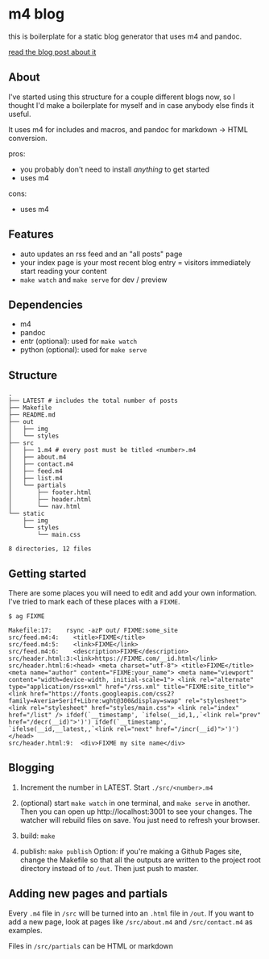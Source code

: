 # m4 blog

this is boilerplate for a static blog generator that uses m4 and pandoc.

[read the blog post about it](https://chrisman.github.io/9.html)

## About

I've started using this structure for a couple different blogs now, so I thought I'd make a boilerplate for myself and in case anybody else finds it useful.

It uses m4 for includes and macros, and pandoc for markdown -> HTML conversion.

pros:

- you probably don't need to install *anything* to get started
- uses m4

cons:

- uses m4

## Features

- auto updates an rss feed and an "all posts" page
- your index page is your most recent blog entry = visitors immediately start reading your content
- `make watch` and `make serve` for dev / preview

## Dependencies

- m4
- pandoc
- entr (optional): used for `make watch`
- python (optional): used for `make serve`

## Structure

```
.
├── LATEST # includes the total number of posts
├── Makefile
├── README.md
├── out
│   ├── img
│   └── styles
├── src
│   ├── 1.m4 # every post must be titled <number>.m4
│   ├── about.m4
│   ├── contact.m4
│   ├── feed.m4
│   ├── list.m4
│   └── partials
│       ├── footer.html
│       ├── header.html
│       └── nav.html
└── static
    ├── img
    └── styles
        └── main.css

8 directories, 12 files
```

## Getting started

There are some places you will need to edit and add your own information. I've tried to mark each of these places with a `FIXME`.

`$ ag FIXME`

```
Makefile:17:	rsync -azP out/ FIXME:some_site
src/feed.m4:4:    <title>FIXME</title>
src/feed.m4:5:    <link>FIXME</link>
src/feed.m4:6:    <description>FIXME</description>
src/header.html:3:<link>https://FIXME.com/__id.html</link>
src/header.html:6:<head> <meta charset="utf-8"> <title>FIXME</title> <meta name="author" content="FIXME:your_name"> <meta name="viewport" content="width=device-width, initial-scale=1"> <link rel="alternate" type="application/rss+xml" href="/rss.xml" title="FIXME:site_title"> <link href="https://fonts.googleapis.com/css2?family=Averia+Serif+Libre:wght@300&display=swap" rel="stylesheet"> <link rel="stylesheet" href="styles/main.css"> <link rel="index" href="/list" /> ifdef(`__timestamp', `ifelse(__id,1,,`<link rel="prev" href="/decr(__id)">')') ifdef(`__timestamp', `ifelse(__id,__latest,,`<link rel="next" href="/incr(__id)">')') </head>
src/header.html:9:  <div>FIXME my site name</div>
```

## Blogging

1. Increment the number in LATEST. Start `./src/<number>.m4`

2. (optional) start `make watch` in one terminal, and `make serve` in another. Then you can open up http://localhost:3001 to see your changes. The watcher will rebuild files on save. You just need to refresh your browser.

3. build: `make`

4. publish: `make publish` Option: if you're making a Github Pages site, change the Makefile so that all the outputs are written to the project root directory instead of to `/out`. Then just push to master.

## Adding new pages and partials

Every `.m4` file in `/src` will be turned into an `.html` file in `/out`. If you want to add a new page, look at pages like `/src/about.m4` and `/src/contact.m4` as examples.

Files in `/src/partials` can be HTML or markdown
